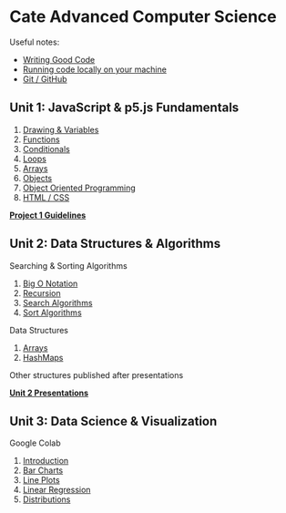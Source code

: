 # Cate Advanced Computer Science

Useful notes:
* [Writing Good Code](assets/codestyle.md)  
* [Running code locally on your machine](https://docs.google.com/document/d/1t4DEGKu5JpcNze1S_O2yPIxNuwOt_h42jRHbeq1PAQs/edit?usp=sharing)
* [Git / GitHub](unit1/09-Git/README.md)
## Unit 1: JavaScript & p5.js Fundamentals
1. [Drawing & Variables](unit1/01-Variables/README.md)
2. [Functions](unit1/02-Functions/README.md)
3. [Conditionals](unit1/03-Conditionals/README.md)
4. [Loops](unit1/04-Loops/README.md)
5. [Arrays](unit1/05-Arrays/README.md)
6. [Objects](unit1/06-Objects/README.md)
7. [Object Oriented Programming](unit1/07-OOP/README.md)
8. [HTML / CSS](unit1/08-HTML/README.md)

**[Project 1 Guidelines](unit1/project/README.md)**


## Unit 2: Data Structures & Algorithms

Searching & Sorting Algorithms  

1. [Big O Notation](unit2/algorithms/01-BigO/README.md)
2. [Recursion](unit2/algorithms/02-Recursion/README.md)
3. [Search Algorithms](unit2/algorithms/03-Search/README.md)
4. [Sort Algorithms](unit2/algorithms/04-Sort/README.md)

Data Structures 

1. [Arrays](unit2/data_structures/01-Arrays/README.md)
2. [HashMaps](unit2/data_structures/02-HashMap/README.md)  
  
Other structures published after presentations  
  
**[Unit 2 Presentations](https://docs.google.com/document/d/1gJYTPj3N8V9IEYHUtYKv1-JzLT4yE4hSuYCYKr6MDKQ/edit?usp=sharing)**  

## Unit 3: Data Science & Visualization

Google Colab  

1. [Introduction](https://colab.research.google.com/drive/1xGiQ-AUadCCODYSoPjYrAYO8J29fdzkC?usp=sharing)
2. [Bar Charts](https://colab.research.google.com/drive/14l-Z1BP9geZn_dD7uc9Pd35ulof2B1M_?usp=sharing)
3. [Line Plots](https://colab.research.google.com/drive/1NzQA3l-b9qyqNdey9psBdgwPPhIu6flZ?usp=sharing)
4. [Linear Regression](https://colab.research.google.com/drive/1W5LMu_xFqLVBnwkRphU7-e9vpl5lMK2_?usp=sharing)
5. [Distributions](https://colab.research.google.com/drive/1bBxeljWSk7NkCEvqpPP3yhMmzStuBTXv?usp=sharing)



